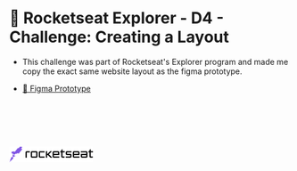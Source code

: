 # 🚀 Rocketseat Explorer - D4 - Challenge: Creating a Layout

- This challenge was part of Rocketseat's Explorer program and made me copy the exact same website layout as the figma prototype.

- [🎨 Figma Prototype](https://www.figma.com/file/9P0BcngJOo8urVGlYS4sVR/Explorer-Copy)

</br>
</br>
</br>
</br>

<a href="https://www.rocketseat.com.br/" target="_blank"><img src="https://raw.githubusercontent.com/Rocketseat/awesome/master/assets/logo_rocketseat.png" alt="Rocketseat" width="150"/></a>
